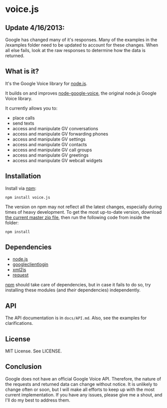 voice.js 
========

## Update 4/16/2013:
Google has changed many of it's responses. Many of the examples in the /examples folder need to be updated to account for these changes. When all else fails, look at the raw responses to determine how the data is returned. 


## What is it?
It's the Google Voice library for [node.js](http://nodejs.org/).

It builds on and improves [node-google-voice](https://github.com/amper5and/node-google-voice), the original node.js Google Voice library.

It currently allows you to:

* place calls
* send texts
* access and manipulate GV conversations
* access and manipulate GV forwarding phones
* access and manipulate GV settings
* access and manipulate GV contacts
* access and manipulate GV call groups
* access and manipulate GV greetings
* access and manipulate GV webcall widgets


## Installation
Install via [npm](https://npmjs.org/package/voice.js):

	npm install voice.js

The version on npm may not reflect all the latest changes, especially during times of heavy development. To get the most up-to-date version, download [the current master zip file](https://github.com/amper5and/voice.js/zipball/master), then run the following code from inside the folder:

	npm install


## Dependencies

* [node.js](http://nodejs.org) 
* [googleclientlogin](https://github.com/Ajnasz/GoogleClientLogin)
* [xml2js](https://github.com/Leonidas-from-XIV/node-xml2js)
* [request](https://github.com/mikeal/request)

[npm](https://github.com/isaacs/npm) should take care of dependencies, but in case it fails to do so, try installing these modules (and *their* dependencies) independently.


## API
The API documentation is in `docs/API.md`. Also, see the examples for clarifications. 


## License
MIT License. See LICENSE.


## Conclusion
Google does not have an official Google Voice API. Therefore, the nature of the requests and returned data can change without notice. It is unlikely to change often or soon, but I will make all efforts to keep up with the most current implementation. If you have any issues, please give me a shout, and I'll do my best to address them.